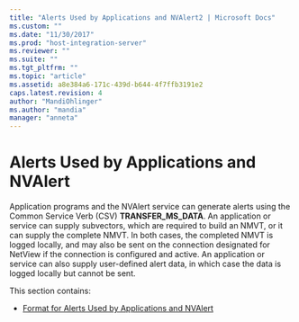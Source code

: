 ```yaml
---
title: "Alerts Used by Applications and NVAlert2 | Microsoft Docs"
ms.custom: ""
ms.date: "11/30/2017"
ms.prod: "host-integration-server"
ms.reviewer: ""
ms.suite: ""
ms.tgt_pltfrm: ""
ms.topic: "article"
ms.assetid: a8e384a6-171c-439d-b644-4f7ffb3191e2
caps.latest.revision: 4
author: "MandiOhlinger"
ms.author: "mandia"
manager: "anneta"
---
```

# Alerts Used by Applications and NVAlert
Application programs and the NVAlert service can generate alerts using the Common Service Verb (CSV) **TRANSFER_MS_DATA**. An application or service can supply subvectors, which are required to build an NMVT, or it can supply the complete NMVT. In both cases, the completed NMVT is logged locally, and may also be sent on the connection designated for NetView if the connection is configured and active. An application or service can also supply user-defined alert data, in which case the data is logged locally but cannot be sent.  
  
 This section contains:  
  
-   [Format for Alerts Used by Applications and NVAlert](../core/format-for-alerts-used-by-applications-and-nvalert1.md)